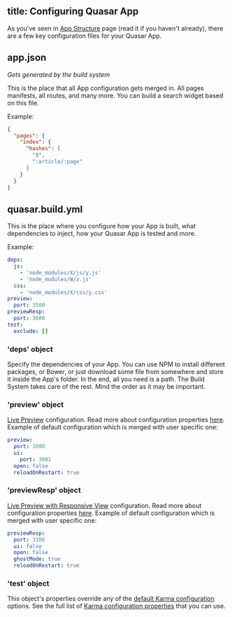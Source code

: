 title: Configuring Quasar App
---
As you've seen in [App Structure](/guide/quasar-app-structure.html) page (read it if you haven't already), there are a few key configuration files for your Quasar App.

## app.json
*Gets generated by the build system*

This is the place that all App configuration gets merged in. All pages manifests, all routes, and many more. You can build a search widget based on this file.

Example:
``` json
{
  "pages": {
    "index": {
      "hashes": [
        "$",
        ":article/:page"
      ]
    }
  }
}
```

## quasar.build.yml
This is the place where you configure how your App is built, what dependencies to inject, how your Quasar App is tested and more.

Example:
``` yml
deps:
  js:
    - 'node_modules/X/js/y.js'
    - 'node_modules/W/z.js'
  css:
    - 'node_modules/X/css/y.css'
preview:
  port: 3500
previewResp:
  port: 3600
test:
  exclude: []
```

### 'deps' object
Specify the dependencies of your App. You can use NPM to install different packages, or Bower, or just download some file from somewhere and store it inside the App's folder. In the end, all you need is a path. The Build System takes care of the rest. Mind the order as it may be important.

### 'preview' object
[Live Preview](/guide/cli-commands.html#Live_Preview) configuration. Read more about configuration properties  [here](http://www.browsersync.io/docs/options/). Example of default configuration which is merged with user specific one:
``` yml
preview:
  port: 3000
  ui:
    port: 3001
  open: false
  reloadOnRestart: true
```

### 'previewResp' object
[Live Preview with Responsive View](/guide/cli-commands.html#Live_Preview_with_Responsive_View) configuration. Read more about configuration properties [here](http://www.browsersync.io/docs/options/). Example of default configuration which is merged with user specific one:
``` yml
previewResp:
  port: 3100
  ui: false
  open: false
  ghostMode: true
  reloadOnRestart: true
```

### 'test' object
This object's properties override any of the <a href="https://github.com/rstoenescu/quasar-cli/blob/master/lib/gulp/gulp-config.js#L14-L103" target="_blank">default Karma configuration</a> options.
See the full list of <a href="http://karma-runner.github.io/0.8/config/configuration-file.html" target="_blank">Karma configuration properties</a> that you can use.
